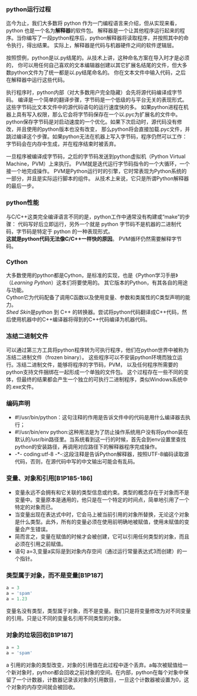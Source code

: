 ### python运行过程
迄今为止，我们大多数将 python 作为一门编程语言来介绍，但从实现来看，python 也是一个名为**解释器**的软件包。
解释器是一个让其他程序运行起来的程序。当你编写了一段python程序后，python解释器将读取程序，并按照其中的命令执行，得出结果。
实际上，解释器是代码与机器硬件之间的软件逻辑层。 

按照惯例，python是以.py结尾的。从技术上讲，这种命名方案在导入时才是必须的，
你可以用任何自己喜欢的文本编辑器创建以其它扩展名结尾的文件，但大多数python文件为了统一都是以.py结尾命名的。
你在文本文件中输入代码，之后在解释器中运行这些代码。   

执行程序时，python内部（对大多数用户完全隐藏）会先将源代码编译成字节码。
编译是一个简单的翻译步骤，字节码是一个低级的与平台无关的表现形式。这些字节码比文本文件中的源代码语句的运行速度快的多。
如果python进程在机器上具有写入权限，那么它会将字节码保存在一个以.pyc为扩展名的文件中。
python保存字节码是对启动速度的一个优化。如果下次启动时，源代码没有修改，并且使用的python版本也没有改变，
那么python将会直接加载.pyc文件，并跳过编译这个步骤。如果python无法在机器上写入字节码，程序仍然可以工作：
字节码会在内存中生成，并在程序结束时被丢弃。  

一旦程序被编译成字节码，之后的字节码发送到python虚拟机（Python Virtual Machine，PVM）上来执行。
PVM就是迭代运行字节码指令的一个大循环，一个接一个地完成操作。
PVM是Python运行时的引擎，它时常表现为Python系统的一部分，并且是实际运行脚本的组件。
从技术上来说，它只是所谓Python解释器的最后一步。  

### python性能
与C/C++这类完全编译语言不同的是，python工作中通常没有构建或“make”的步骤：
代码写好后立即运行，另外一个就是 python 字节码不是机器的二进制代码，字节码是特定于 python 的一种表现形式。  
**这就是python代码无法像C/C++一样快的原因**。 PVM循环仍然需要解释字节码。  

### Cython
大多数使用的python都是Cython，是标准的实现，也是《Python学习手册》（*Learning Python*）这本们将要使用的。
其它版本的Python，有其各自的用途与功能。  
Cython它为代码配备了调用C函数以及使用变量、参数和类属性的C类型声明的能力。  
*Shed Skin*是python 到 C++ 的转换器。尝试将python代码翻译成C++代码，然后使用机器中的C++编译器将得到的C++代码编译为机器代码。  

### 冻结二进制文件
可以通过第三方工具将python程序转为可执行程序，他们在python世界中被称为冻结二进制文件（frozen binary）。
这些程序可以不安装python环境而独立运行。冻结二进制文件，能够将程序的字节码，PVM，
以及任何程序所需要的python支持文件捆绑在一起形成一个单独的文件包。
这个过程存在一些不同的变体，但最终的结果都会产生一个独立的可执行二进制程序，类似Windows系统中的.exe文件。   

### 编码声明
- #!/usr/bin/python：这句注释的作用是告诉文件中的代码是用什么编译器去执行；  
- #!/usr/bin/env python:这种用法是为了防止操作系统用户没有将python装在默认的/usr/bin路径里。当系统看到这一行的时候，首先会到env设置里查找python的安装路径，再调用对应路径下的解释器程序完成操作。
- -\*- coding:utf-8 -*-:这段注释是告诉Python解释器，按照UTF-8编码读取源代码，否则，在源代码中写的中文输出可能会有乱码。 

### 变量、对象和引用[B1P185-186]
- 变量永远不会拥有和它关联的类型信息或约束。类型的概念存在于对象而不是变量中。变量原本是通用的，他只是在一个特定的时间点，简单地引用了一个特定的对象而已。  
- 当变量出现在表达式中时，它会马上被当前引用的对象所替换，无论这个对象是什么类型。此外，所有的变量必须在使用前明确地被赋值，使用未赋值的变量会产生错误。  
- 简而言之，变量在赋值的时候才会被创建，它可以引用任何类型的对象，而且必须在引用之前赋值。  
- 语句 a=3,变量a实际是到对象内存空间（通过运行常量表达式3而创建）的一个指针。  

### 类型属于对象，而不是变量[B1P187]
```python
a = 3   
a = 'spam'   
a = 1.23  
```
变量名没有类型，类型属于对象，而不是变量。我们只是将变量修改为对不同变量的引用。只是让不同的变量名引用不同类型的对象。

### 对象的垃圾回收[B1P187]
```python
a = 3  
a = 'spam'  
```
a 引用的对象的类型改变，对象的引用值在此过程中逐个丢弃。a每次被赋值给一个新对象时，python都会回收之前对象的空间。在内部，python在每个对象中保留了一个计数器，计数器记录该对象的引用数目，一旦这个计数器被设置为0，这个对象的内存空间就会被回收。
